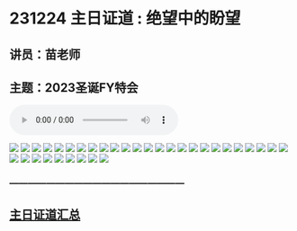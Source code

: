# 231224 主日证道 : 绝望中的盼望
## 讲员：苗老师
## 主题：2023圣诞FY特会

<audio controls src="./231224.mp3"></audio>

![](./01.jpg)
![](./02.jpg)
![](./03.jpg)
![](./04.jpg)
![](./05.jpg)
![](./06.jpg)
![](./07.jpg)
![](./08.jpg)
![](./09.jpg)
![](./10.jpg)
![](./11.jpg)
![](./12.jpg)
![](./13.jpg)
![](./14.jpg)
![](./15.jpg)
![](./16.jpg)
![](./17.jpg)
![](./18.jpg)
![](./19.jpg)
![](./20.jpg)
![](./21.jpg)
![](./22.jpg)
![](./23.jpg)
![](./24.jpg)
![](./25.jpg)
![](./26.jpg)
![](./27.jpg)
![](./28.jpg)
![](./29.jpg)
![](./30.jpg)
![](./31.jpg)
![](./32.jpg)
![](./33.jpg)
![](./34.jpg)



### ———————————————————

## [主日证道汇总](https://nccchurch.github.io/Sermons/)




